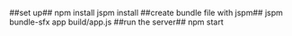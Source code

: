 ##set up##
npm install
jspm install
##create bundle file with jspm##
jspm bundle-sfx app build/app.js
##run the server##
npm start
